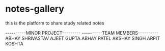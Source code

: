 # notes-gallery
this is the platform to share study related notes 


----------MINOR PROJECT--------- 
----------TEAM MEMBERS----------
ABHAY SHRIVASTAV 
AJEET GUPTA
ABHAY PATEL 
AKSHAY SINGH 
ARPIT KOSHTA

